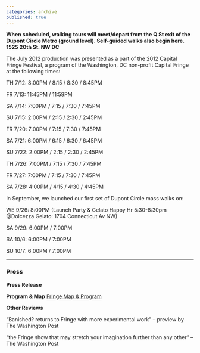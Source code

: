 ```yaml
---
categories: archive
published: true
---
```


**When scheduled, walking tours will meet/depart from the Q St exit of the Dupont Circle Metro (ground level). Self-guided walks also begin here. 1525 20th St. NW DC**

The July 2012 production was presented as a part of the 2012 Capital Fringe Festival, a program of the Washington, DC non-profit Capital Fringe at the following times:

TH 7/12: 8:00PM / 8:15 / 8:30 / 8:45PM

FR 7/13: 11:45PM / 11:59PM

SA 7/14: 7:00PM / 7:15 / 7:30 / 7:45PM

SU 7/15: 2:00PM / 2:15 / 2:30 / 2:45PM

FR 7/20: 7:00PM / 7:15 / 7:30 / 7:45PM

SA 7/21: 6:00PM / 6:15 / 6:30 / 6:45PM

SU 7/22: 2:00PM / 2:15 / 2:30 / 2:45PM

TH 7/26: 7:00PM / 7:15 / 7:30 / 7:45PM

FR 7/27: 7:00PM / 7:15 / 7:30 / 7:45PM

SA 7/28: 4:00PM / 4:15 / 4:30 / 4:45PM

In September, we launched our first set of Dupont Circle mass walks on:

WE 9/26: 8:00PM (Launch Party & Gelato Happy Hr 5:30-8:30pm @Dolcezza Gelato: 1704 Connecticut Av NW)

SA 9/29: 6:00PM / 7:00PM

SA 10/6: 6:00PM / 7:00PM

SU 10/7: 6:00PM / 7:00PM

----

### Press

**Press Release**

**Program & Map**
[Fringe Map & Program](http://www.banishedproductions.org/wp-content/uploads/2012/09/TheCircle-FringeProgram.pdf)

**Other Reviews**

“Banished? returns to Fringe with more experimental work" – preview by The Washington Post

“the Fringe show that may stretch your imagination further than any other” – The Washington Post